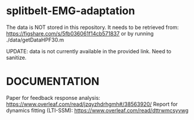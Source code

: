 # splitbelt-EMG-adaptation

The data is NOT stored in this repository. It needs to be retrieved from: https://figshare.com/s/5fb036061f14cb571837 or by running ./data/getDataHPF30.m

UPDATE: data is not currently available in the provided link. Need to sanitize. 


# DOCUMENTATION
Paper for feedback response analysis: https://www.overleaf.com/read/jzqyzhdrhgmh#/38563920/
Report for dynamics fitting (LTI-SSM): https://www.overleaf.com/read/dttrwmcsyvwg
